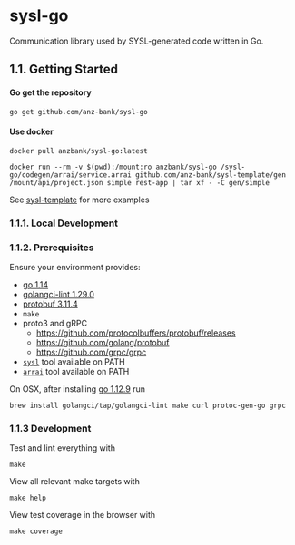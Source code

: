 # sysl-go

Communication library used by SYSL-generated code written in Go.

## 1.1. Getting Started

#### Go get the repository

```
go get github.com/anz-bank/sysl-go
```
#### Use docker

```
docker pull anzbank/sysl-go:latest

docker run --rm -v $(pwd):/mount:ro anzbank/sysl-go /sysl-go/codegen/arrai/service.arrai github.com/anz-bank/sysl-template/gen /mount/api/project.json simple rest-app | tar xf - -C gen/simple
```
See [sysl-template](https://github.com/anz-bank/sysl-template) for more examples
### 1.1.1. Local Development

### 1.1.2. Prerequisites

Ensure your environment provides:

- [go 1.14](https://golang.org/doc/install)
- [golangci-lint 1.29.0](https://github.com/golangci/golangci-lint/releases/tag/v1.29.0)
- [protobuf 3.11.4](https://github.com/protocolbuffers/protobuf/)
- `make`
- proto3 and gRPC
  - https://github.com/protocolbuffers/protobuf/releases
  - https://github.com/golang/protobuf
  - https://github.com/grpc/grpc
- [`sysl`](https://sysl.io/docs/installation) tool available on PATH
- [`arrai`](https://github.com/arr-ai/arrai) tool available on PATH


On OSX, after installing [go 1.12.9](https://golang.org/doc/install) run

    brew install golangci/tap/golangci-lint make curl protoc-gen-go grpc

### 1.1.3 Development

Test and lint everything with

    make

View all relevant make targets with

    make help

View test coverage in the browser with

    make coverage

